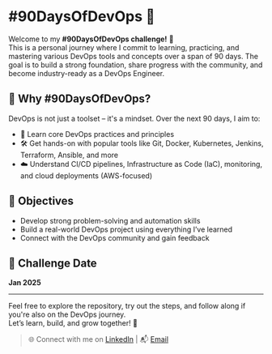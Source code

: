 # #90DaysOfDevOps 🚀

Welcome to my **#90DaysOfDevOps challenge!** 🎯  
This is a personal journey where I commit to learning, practicing, and mastering various DevOps tools and concepts over a span of 90 days. The goal is to build a strong foundation, share progress with the community, and become industry-ready as a DevOps Engineer.

## 📌 Why #90DaysOfDevOps?

DevOps is not just a toolset – it's a mindset. Over the next 90 days, I aim to:

- 🧠 Learn core DevOps practices and principles
- 🛠️ Get hands-on with popular tools like Git, Docker, Kubernetes, Jenkins, Terraform, Ansible, and more
- ☁️ Understand CI/CD pipelines, Infrastructure as Code (IaC), monitoring, and cloud deployments (AWS-focused)

## 🎯 Objectives

- Develop strong problem-solving and automation skills
- Build a real-world DevOps project using everything I’ve learned
- Connect with the DevOps community and gain feedback

## 📅 Challenge  Date
**Jan 2025** 

---

Feel free to explore the repository, try out the steps, and follow along if you're also on the DevOps journey.  
Let’s learn, build, and grow together! 💪

> 🌐 Connect with me on [LinkedIn](https://www.linkedin.com/in/deepakpatel02/) | 📬 [Email](mailto:deepakpatelofficialll.com)

